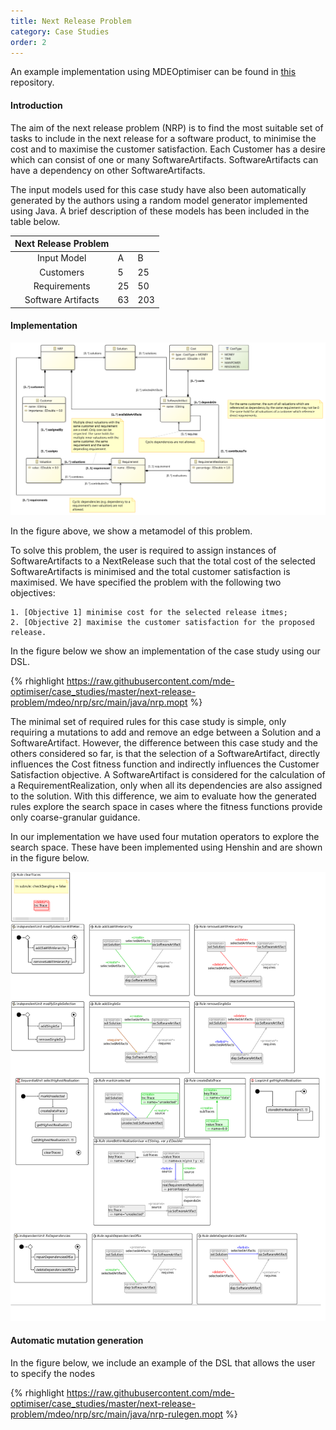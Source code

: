 ```yaml
---
title: Next Release Problem
category: Case Studies
order: 2
---
```


An example implementation using MDEOptimiser can be found in [this](https://github.com/mde-optimiser/case_studies) repository.

#### Introduction

The aim of the next release problem (NRP) is to find the most suitable set of tasks to include in the next release for a software product, to minimise the cost and to maximise the customer satisfaction. Each Customer has a desire which can consist of one or many SoftwareArtifacts. SoftwareArtifacts can have a dependency on other SoftwareArtifacts.

The input models used for this case study have also been automatically generated by the authors using a random model generator implemented using Java. A brief description of these models has been included in the table below.

| Next Release Problem |    |     |
|:--------------------:|----|-----|
| Input Model          | A  | B   |
| Customers            | 5  | 25  |
| Requirements         | 25 | 50  |
| Software Artifacts   | 63 | 203 |

#### Implementation

![Next Release Problem Metamodel](/images/case_studies/nrp/metamodel.png)

In the figure above, we show a metamodel of this problem.


To solve this problem, the user is required to assign instances of SoftwareArtifacts to a NextRelease such that the total cost of the selected SoftwareArtifacts is minimised and the total customer satisfaction is maximised. We have specified the problem with the following two objectives:

	1. [Objective 1] minimise cost for the selected release itmes;
	2. [Objective 2] maximise the customer satisfaction for the proposed release.

In the figure below we show an implementation of the case study using our DSL.

{% rhighlight https://raw.githubusercontent.com/mde-optimiser/case_studies/master/next-release-problem/mdeo/nrp/src/main/java/nrp.mopt %}

The minimal set of required rules for this case study is simple, only requiring a mutations to add and remove an edge between a Solution and a SoftwareArtifact. However, the difference between this case study and the others considered so far, is that the selection of a SoftwareArtifact, directly influences the Cost fitness function and indirectly influences the Customer Satisfaction objective. A SoftwareArtifact is considered for the calculation of a RequirementRealization, only when all its dependencies are also assigned to the solution. With this difference, we aim to evaluate how the generated rules explore the search space in cases where the fitness functions provide only coarse-granular guidance.

In our implementation we have used four mutation operators to explore the search space. These have been implemented using Henshin and are shown in the figure below.

![Next Release Problem Search Operators](/images/case_studies/nrp/operators.png)

#### Automatic mutation generation

In the figure below, we include an example of the DSL that allows the user to specify the nodes

{% rhighlight https://raw.githubusercontent.com/mde-optimiser/case_studies/master/next-release-problem/mdeo/nrp/src/main/java/nrp-rulegen.mopt %}
